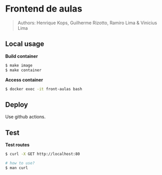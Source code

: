 # Frontend de aulas
> Authors: Henrique Kops, Guilherme Rizotto, Ramiro Lima & Vinicius Lima

## Local usage

**Build container**
```sh
$ make image
$ make container
```

**Access container**
```sh
$ docker exec -it front-aulas bash
```

## Deploy
Use github actions. 

## Test

**Test routes**
```sh
$ curl -X GET http://localhost:80

# how to use?
$ man curl
```